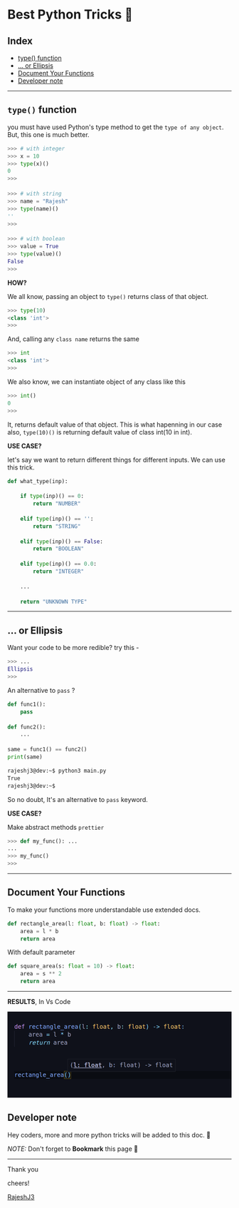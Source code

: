 # Best Python Tricks 🤩

## Index

- [type() function](<#type()-function>)
- [... or Ellipsis](#...-or-ellipsis)
- [Document Your Functions](#document-your-functions)
- [Developer note](#developer-note)

---

## `type()` function

you must have used Python's type method to get the `type of any object`.
But, this one is much better.

```python
>>> # with integer
>>> x = 10
>>> type(x)()
0
>>>

>>> # with string
>>> name = "Rajesh"
>>> type(name)()
''
>>>

>>> # with boolean
>>> value = True
>>> type(value)()
False
>>>
```

**HOW?**

We all know, passing an object to `type()` returns class of that object.

```python
>>> type(10)
<class 'int'>
>>>
```

And, calling any `class name` returns the same

```python
>>> int
<class 'int'>
>>>
```

We also know, we can instantiate object of any class like this

```python
>>> int()
0
>>>
```

It, returns default value of that object. This is what hapenning in our case also, `type(10)()` is returning default value of class int(10 in int).

**USE CASE?**

let's say we want to return different things for different inputs. We can use this trick.

```python
def what_type(inp):

    if type(inp)() == 0:
        return "NUMBER"

    elif type(inp)() == '':
        return "STRING"

    elif type(inp)() == False:
        return "BOOLEAN"

    elif type(inp)() == 0.0:
        return "INTEGER"

    ...

    return "UNKNOWN TYPE"
```

---

## ... or Ellipsis

Want your code to be more redible? try this -

```python
>>> ...
Ellipsis
>>>
```

An alternative to `pass` ?

```python
def func1():
    pass

def func2():
    ...

same = func1() == func2()
print(same)
```

```bat
rajeshj3@dev:~$ python3 main.py
True
rajeshj3@dev:~$
```

So no doubt, It's an alternative to `pass` keyword.

**USE CASE?**

Make abstract methods `prettier`

```python
>>> def my_func(): ...
...
>>> my_func()
>>>
```

---

## Document Your Functions

To make your functions more understandable use extended docs.

```python
def rectangle_area(l: float, b: float) -> float:
    area = l * b
    return area
```

With default parameter

```python
def square_area(s: float = 10) -> float:
    area = s ** 2
    return area
```

---

**RESULTS**, In Vs Code

![Image of Yaktocat](./assets/img/doc-func.png)

## Developer note

Hey coders, more and more python tricks will be added to this doc. 🤩

_NOTE:_ Don't forget to **Bookmark** this page 🔖

---

Thank you

cheers!

[RajeshJ3](https://github.com/RajeshJ3)

